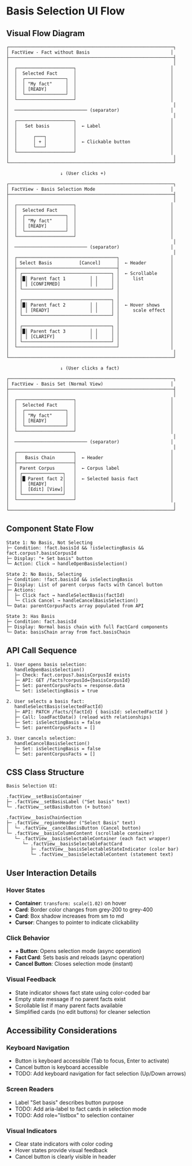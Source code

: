 # Basis Selection UI Flow

## Visual Flow Diagram

```
┌─────────────────────────────────────────────────────────────┐
│ FactView - Fact without Basis                              │
├─────────────────────────────────────────────────────────────┤
│                                                             │
│  ┌─────────────────────┐                                   │
│  │  Selected Fact      │                                   │
│  │  ┌───────────────┐  │                                   │
│  │  │ "My fact"     │  │                                   │
│  │  │ [READY]       │  │                                   │
│  │  └───────────────┘  │                                   │
│  └─────────────────────┘                                   │
│                                                             │
│  ─────────────────────────── (separator)                   │
│                                                             │
│  ┌─────────────────────┐                                   │
│  │   Set basis         │  ← Label                          │
│  │                     │                                   │
│  │      ┌───┐          │                                   │
│  │      │ + │          │  ← Clickable button               │
│  │      └───┘          │                                   │
│  └─────────────────────┘                                   │
│                                                             │
└─────────────────────────────────────────────────────────────┘

                    ↓ (User clicks +)

┌─────────────────────────────────────────────────────────────┐
│ FactView - Basis Selection Mode                            │
├─────────────────────────────────────────────────────────────┤
│                                                             │
│  ┌─────────────────────┐                                   │
│  │  Selected Fact      │                                   │
│  │  ┌───────────────┐  │                                   │
│  │  │ "My fact"     │  │                                   │
│  │  │ [READY]       │  │                                   │
│  │  └───────────────┘  │                                   │
│  └─────────────────────┘                                   │
│                                                             │
│  ─────────────────────────── (separator)                   │
│                                                             │
│  ┌─────────────────────────────────────┐                   │
│  │ Select Basis          [Cancel]      │  ← Header         │
│  ├─────────────────────────────────────┤                   │
│  │ ┌─────────────────────────────────┐ │  ← Scrollable     │
│  │ │█│ Parent fact 1         │ │     │ │     list          │
│  │ │ │ [CONFIRMED]           │ │     │ │                   │
│  │ └─────────────────────────────────┘ │                   │
│  │                                     │                   │
│  │ ┌─────────────────────────────────┐ │                   │
│  │ │█│ Parent fact 2         │ │     │ │  ← Hover shows    │
│  │ │ │ [READY]               │ │     │ │     scale effect  │
│  │ └─────────────────────────────────┘ │                   │
│  │                                     │                   │
│  │ ┌─────────────────────────────────┐ │                   │
│  │ │█│ Parent fact 3         │ │     │ │                   │
│  │ │ │ [CLARIFY]             │ │     │ │                   │
│  │ └─────────────────────────────────┘ │                   │
│  └─────────────────────────────────────┘                   │
│                                                             │
└─────────────────────────────────────────────────────────────┘

                    ↓ (User clicks a fact)

┌─────────────────────────────────────────────────────────────┐
│ FactView - Basis Set (Normal View)                         │
├─────────────────────────────────────────────────────────────┤
│                                                             │
│  ┌─────────────────────┐                                   │
│  │  Selected Fact      │                                   │
│  │  ┌───────────────┐  │                                   │
│  │  │ "My fact"     │  │                                   │
│  │  │ [READY]       │  │                                   │
│  │  └───────────────┘  │                                   │
│  └─────────────────────┘                                   │
│                                                             │
│  ─────────────────────────── (separator)                   │
│                                                             │
│  ┌─────────────────────┐                                   │
│  │   Basis Chain       │  ← Header                         │
│  ├─────────────────────┤                                   │
│  │ Parent Corpus       │  ← Corpus label                   │
│  │ ┌───────────────┐   │                                   │
│  │ │█ Parent fact 2│   │  ← Selected basis fact            │
│  │ │  [READY]      │   │                                   │
│  │ │  [Edit] [View]│   │                                   │
│  │ └───────────────┘   │                                   │
│  └─────────────────────┘                                   │
│                                                             │
└─────────────────────────────────────────────────────────────┘
```

## Component State Flow

```
State 1: No Basis, Not Selecting
├─ Condition: !fact.basisId && !isSelectingBasis && fact.corpus?.basisCorpusId
├─ Display: "+ Set basis" button
└─ Action: Click → handleOpenBasisSelection()

State 2: No Basis, Selecting
├─ Condition: !fact.basisId && isSelectingBasis
├─ Display: List of parent corpus facts with Cancel button
├─ Actions:
│  ├─ Click fact → handleSelectBasis(factId)
│  └─ Click Cancel → handleCancelBasisSelection()
└─ Data: parentCorpusFacts array populated from API

State 3: Has Basis
├─ Condition: fact.basisId
├─ Display: Normal basis chain with full FactCard components
└─ Data: basisChain array from fact.basisChain
```

## API Call Sequence

```
1. User opens basis selection:
   handleOpenBasisSelection()
   ├─ Check: fact.corpus?.basisCorpusId exists
   ├─ API: GET /facts?corpusId={basisCorpusId}
   ├─ Set: parentCorpusFacts = response.data
   └─ Set: isSelectingBasis = true

2. User selects a basis fact:
   handleSelectBasis(selectedFactId)
   ├─ API: PATCH /facts/{factId} { basisId: selectedFactId }
   ├─ Call: loadFactData() (reload with relationships)
   ├─ Set: isSelectingBasis = false
   └─ Set: parentCorpusFacts = []

3. User cancels selection:
   handleCancelBasisSelection()
   ├─ Set: isSelectingBasis = false
   └─ Set: parentCorpusFacts = []
```

## CSS Class Structure

```
Basis Selection UI:

.factView__setBasisContainer
├─ .factView__setBasisLabel ("Set basis" text)
└─ .factView__setBasisButton (+ button)

.factView__basisChainSection
├─ .factView__regionHeader ("Select Basis" text)
│  └─ .factView__cancelBasisButton (Cancel button)
└─ .factView__basisColumnContent (scrollable container)
   └─ .factView__basisSelectableContainer (each fact wrapper)
      └─ .factView__basisSelectableFactCard
         ├─ .factView__basisSelectableStateIndicator (color bar)
         └─ .factView__basisSelectableContent (statement text)
```

## User Interaction Details

### Hover States
- **Container**: `transform: scale(1.02)` on hover
- **Card**: Border color changes from grey-200 to grey-400
- **Card**: Box shadow increases from sm to md
- **Cursor**: Changes to pointer to indicate clickability

### Click Behavior
- **+ Button**: Opens selection mode (async operation)
- **Fact Card**: Sets basis and reloads (async operation)
- **Cancel Button**: Closes selection mode (instant)

### Visual Feedback
- State indicator shows fact state using color-coded bar
- Empty state message if no parent facts exist
- Scrollable list if many parent facts available
- Simplified cards (no edit buttons) for cleaner selection

## Accessibility Considerations

### Keyboard Navigation
- Button is keyboard accessible (Tab to focus, Enter to activate)
- Cancel button is keyboard accessible
- TODO: Add keyboard navigation for fact selection (Up/Down arrows)

### Screen Readers
- Label "Set basis" describes button purpose
- TODO: Add aria-label to fact cards in selection mode
- TODO: Add role="listbox" to selection container

### Visual Indicators
- Clear state indicators with color coding
- Hover states provide visual feedback
- Cancel button is clearly visible in header
